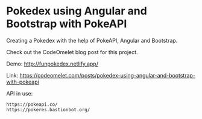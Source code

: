 # Pokedex using Angular and Bootstrap with PokeAPI

Creating a Pokedex with the help of PokeAPI, Angular and Bootstrap.

Check out the CodeOmelet blog post for this project.

Demo: http://funpokedex.netlify.app/

Link: https://codeomelet.com/posts/pokedex-using-angular-and-bootstrap-with-pokeapi

API in use:
```
https://pokeapi.co/
https://pokeres.bastionbot.org/
```
